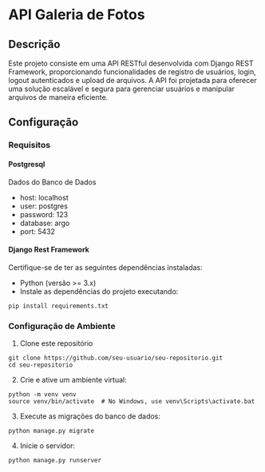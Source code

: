 ﻿# API Galeria de Fotos

 ## Descrição
Este projeto consiste em uma API RESTful desenvolvida com Django REST Framework, proporcionando funcionalidades de registro de usuários, login, logout autenticados e upload de arquivos. A API foi projetada para oferecer uma solução escalável e segura para gerenciar usuários e manipular arquivos de maneira eficiente.

## Configuração
### Requisitos

#### Postgresql

Dados do Banco de Dados
- host: localhost
- user: postgres
- password: 123
- database: argo
- port: 5432

#### Django Rest Framework

Certifique-se de ter as seguintes dependências instaladas:

* Python (versão >= 3.x)
* Instale as dependências do projeto executando:

```
pip install requirements.txt
```

### Configuração de Ambiente

1. Clone este repositório
```
git clone https://github.com/seu-usuario/seu-repositorio.git
cd seu-repositorio

```
2. Crie e ative um ambiente virtual:
```
python -m venv venv
source venv/bin/activate  # No Windows, use venv\Scripts\activate.bat

```
3. Execute as migrações do banco de dados:
```
python manage.py migrate
```
4. Inicie o servidor:
```
python manage.py runserver
```
